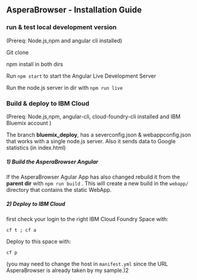 ## AsperaBrowser -  Installation Guide

### run & test local development version
(Prereq: Node.js,npm and angular cli installed)

Git clone

npm install in both dirs

Run `npm start` to start the Angular Live Development Server

Run the node.js server in dir with `npm run live`
 

### Build & deploy to IBM Cloud
(Prereq:  Node.js,npm, angular-cli, cloud-foundry-cli installed and IBM Bluemix account )

The branch **bluemix_deploy**, has a severconfig.json & webappconfig.json that works with a single node.js server.
Also it sends data to Google statistics (in index.html)   

##### 1) Build the AsperaBrowser Angular
If the AsperaBrowser Agular App has also changed rebuild it from the **parent dir** with `npm run build` .  This will create a new build in the `webapp/` directory that contains the static WebApp. 

##### 2) Deploy to IBM Cloud 
first check your login to the right  IBM Cloud Foundry Space with:
```
cf t ; cf a
```
Deploy to this space with:   
```
cf p 
``` 
(you may need to change the host in `manifest.yml` since the URL AsperaBrowser is already taken by my sample.)2